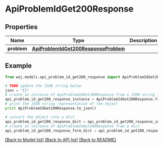 # ApiProblemIdGet200Response


## Properties
Name | Type | Description | Notes
------------ | ------------- | ------------- | -------------
**problem** | [**ApiProblemIdGet200ResponseProblem**](ApiProblemIdGet200ResponseProblem.md) |  | 

## Example

```python
from woj.models.api_problem_id_get200_response import ApiProblemIdGet200Response

# TODO update the JSON string below
json = "{}"
# create an instance of ApiProblemIdGet200Response from a JSON string
api_problem_id_get200_response_instance = ApiProblemIdGet200Response.from_json(json)
# print the JSON string representation of the object
print ApiProblemIdGet200Response.to_json()

# convert the object into a dict
api_problem_id_get200_response_dict = api_problem_id_get200_response_instance.to_dict()
# create an instance of ApiProblemIdGet200Response from a dict
api_problem_id_get200_response_form_dict = api_problem_id_get200_response.from_dict(api_problem_id_get200_response_dict)
```
[[Back to Model list]](../README.md#documentation-for-models) [[Back to API list]](../README.md#documentation-for-api-endpoints) [[Back to README]](../README.md)


